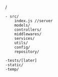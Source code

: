 /

    - src/
        index.js //server
        models/
        controllers/
        middlewares/
        services/
        utils/
        config/
        repository/

    -tests/[later]
    -static/
    -temp/
